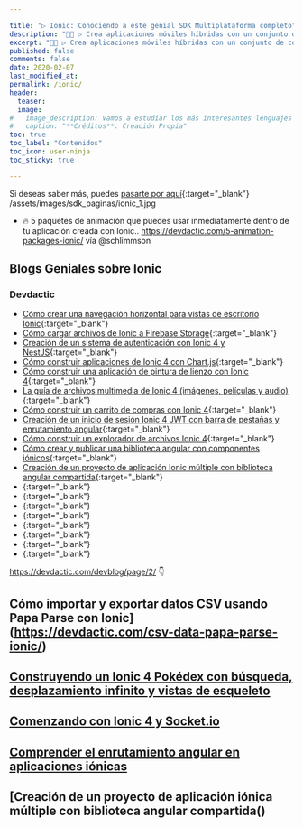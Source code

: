 ```yaml
---

title: "▷ Ionic: Conociendo a este genial SDK Multiplataforma completo"
description: "👩‍🚀 ▷ Crea aplicaciones móviles híbridas con un conjunto de componentes web que unidos a tu framework favorit (Angular , Reaccionar o Vue.js) crearás las mejores apps"
excerpt: "👩‍🚀 ▷ Crea aplicaciones móviles híbridas con un conjunto de componentes web que unidos a tu framework favorit (Angular , Reaccionar o Vue.js) crearás las mejores apps"
published: false
comments: false
date: 2020-02-07
last_modified_at: 
permalink: /ionic/
header:
  teaser: 
  image: 
#   image_description: Vamos a estudiar los más interesantes lenguajes de programación y frameworks de 2019
#   caption: "**Créditos**: Creación Propia"
toc: true
toc_label: "Contenidos"
toc_icon: user-ninja
toc_sticky: true

---
```


Si deseas saber más, puedes [pasarte por aquí](/mejores-sdk-multiplataforma-2019-20/#ionic){:target="_blank"}
/assets/images/sdk_paginas/ionic_1.jpg

* 🔥 5 paquetes de animación que puedes usar inmediatamente dentro de tu aplicación creada con Ionic..
 https://devdactic.com/5-animation-packages-ionic/ vía @schlimmson

## Blogs Geniales sobre Ionic

### Devdactic

* [Cómo crear una navegación horizontal para vistas de escritorio Ionic](https://devdactic.com/horizontal-navigation-ionic-desktop/){:target="_blank"}
* [Cómo cargar archivos de Ionic a Firebase Storage](https://devdactic.com/upload-ionic-files-firebase-storage/){:target="_blank"}
* [Creación de un sistema de autenticación con Ionic 4 y NestJS](https://devdactic.com/authentication-ionic-4-nestjs/){:target="_blank"}
* [Cómo construir aplicaciones de Ionic 4 con Chart.js](https://devdactic.com/ionic-4-chartjs/){:target="_blank"}
* [Cómo construir una aplicación de pintura de lienzo con Ionic 4](https://devdactic.com/canvas-painting-ionic-4/){:target="_blank"}
* [La guía de archivos multimedia de Ionic 4 (imágenes, películas y audio)](https://devdactic.com/ionic-4-media-files-guide/){:target="_blank"}
* [Cómo construir un carrito de compras con Ionic 4](https://devdactic.com/shopping-cart-ionic-4/){:target="_blank"}
* [Creación de un inicio de sesión Ionic 4 JWT con barra de pestañas y enrutamiento angular](https://devdactic.com/ionic-4-jwt-login/){:target="_blank"}
* [Cómo construir un explorador de archivos Ionic 4](https://devdactic.com/ionic-4-file-explorer/){:target="_blank"}
* [Cómo crear y publicar una biblioteca angular con componentes iónicos](https://devdactic.com/angular-ionic-library/){:target="_blank"}
* [Creación de un proyecto de aplicación Ionic múltiple con biblioteca angular compartida](https://devdactic.com/ionic-multi-app-shared-library/){:target="_blank"}
* [](){:target="_blank"}
* [](){:target="_blank"}
* [](){:target="_blank"}
* [](){:target="_blank"}
* [](){:target="_blank"}
* [](){:target="_blank"}
* [](){:target="_blank"}
* [](){:target="_blank"}

https://devdactic.com/devblog/page/2/ 👇
## Cómo importar y exportar datos CSV usando Papa Parse con Ionic](https://devdactic.com/csv-data-papa-parse-ionic/)

## [Construyendo un Ionic 4 Pokédex con búsqueda, desplazamiento infinito y vistas de esqueleto](https://devdactic.com/ionic-4-pokedex-search-scroll/)

## [Comenzando con Ionic 4 y Socket.io](https://devdactic.com/ionic-4-socket-io/)

## [Comprender el enrutamiento angular en aplicaciones iónicas](https://devdactic.com/angular-routing-ionic/)

## [Creación de un proyecto de aplicación iónica múltiple con biblioteca angular compartida()